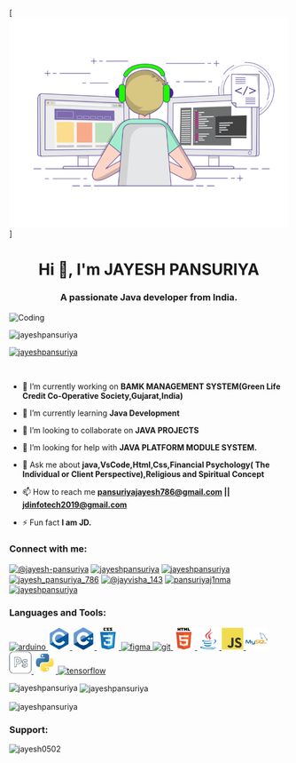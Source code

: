 [![MasterHead](https://raw.githubusercontent.com/devSouvik/devSouvik/master/gif3.gif)]
<h1 align="center">Hi 👋, I'm JAYESH PANSURIYA</h1>
<h3 align="center">A passionate Java developer from India.</h3>
<img align="center" alt="Coding" width="400" src="https://miro.medium.com/v2/resize:fit:750/format:webp/0*U4QuXlAS7XKvhyFh.gif">


<p align="left"> <img src="https://komarev.com/ghpvc/?username=jayeshpansuriya&label=Profile%20views&color=0e75b6&style=flat" alt="jayeshpansuriya" /> </p>

<p align="left"> <a href="https://github.com/ryo-ma/github-profile-trophy"><img src="https://github-profile-trophy.vercel.app/?username=jayeshpansuriya" alt="jayeshpansuriya" /></a> </p>

<p align="left"> <a href="https://twitter.com/" target="blank"><img src="https://img.shields.io/twitter/follow/?logo=twitter&style=for-the-badge" alt="" /></a> </p>

- 🔭 I’m currently working on **BAMK MANAGEMENT SYSTEM(Green Life Credit Co-Operative Society,Gujarat,India)**

- 🌱 I’m currently learning **Java Development**

- 👯 I’m looking to collaborate on **JAVA PROJECTS**

- 🤝 I’m looking for help with **JAVA PLATFORM MODULE SYSTEM.**

- 💬 Ask me about **java,VsCode,Html,Css,Financial Psychology( The Individual or Client Perspective),Religious and Spiritual Concept**

- 📫 How to reach me **pansuriyajayesh786@gmail.com || jdinfotech2019@gmail.com**

- ⚡ Fun fact **I am JD.**

<h3 align="left">Connect with me:</h3>
<p align="left">
<a href="https://codepen.io/@jayesh-pansuriya" target="blank"><img align="center" src="https://raw.githubusercontent.com/rahuldkjain/github-profile-readme-generator/master/src/images/icons/Social/codepen.svg" alt="@jayesh-pansuriya" height="30" width="40" /></a>
<a href="https://dev.to/jayeshpansuriya" target="blank"><img align="center" src="https://raw.githubusercontent.com/rahuldkjain/github-profile-readme-generator/master/src/images/icons/Social/devto.svg" alt="jayeshpansuriya" height="30" width="40" /></a>
<a href="https://linkedin.com/in/jayeshpansuriya" target="blank"><img align="center" src="https://raw.githubusercontent.com/rahuldkjain/github-profile-readme-generator/master/src/images/icons/Social/linked-in-alt.svg" alt="jayeshpansuriya" height="30" width="40" /></a>
<a href="https://instagram.com/jayesh_pansuriya_786" target="blank"><img align="center" src="https://raw.githubusercontent.com/rahuldkjain/github-profile-readme-generator/master/src/images/icons/Social/instagram.svg" alt="jayesh_pansuriya_786" height="30" width="40" /></a>
<a href="https://www.youtube.com/c/@jayvisha_143" target="blank"><img align="center" src="https://raw.githubusercontent.com/rahuldkjain/github-profile-readme-generator/master/src/images/icons/Social/youtube.svg" alt="@jayvisha_143" height="30" width="40" /></a>
<a href="https://auth.geeksforgeeks.org/user/pansuriyaj1nma" target="blank"><img align="center" src="https://raw.githubusercontent.com/rahuldkjain/github-profile-readme-generator/master/src/images/icons/Social/geeks-for-geeks.svg" alt="pansuriyaj1nma" height="30" width="40" /></a>
<a href="https://discord.gg/jayeshpansuriya" target="blank"><img align="center" src="https://raw.githubusercontent.com/rahuldkjain/github-profile-readme-generator/master/src/images/icons/Social/discord.svg" alt="jayeshpansuriya" height="30" width="40" /></a>
</p>

<h3 align="left">Languages and Tools:</h3>
<p align="left"> <a href="https://www.arduino.cc/" target="_blank" rel="noreferrer"> <img src="https://cdn.worldvectorlogo.com/logos/arduino-1.svg" alt="arduino" width="40" height="40"/> </a> <a href="https://www.cprogramming.com/" target="_blank" rel="noreferrer"> <img src="https://raw.githubusercontent.com/devicons/devicon/master/icons/c/c-original.svg" alt="c" width="40" height="40"/> </a> <a href="https://www.w3schools.com/cpp/" target="_blank" rel="noreferrer"> <img src="https://raw.githubusercontent.com/devicons/devicon/master/icons/cplusplus/cplusplus-original.svg" alt="cplusplus" width="40" height="40"/> </a> <a href="https://www.w3schools.com/css/" target="_blank" rel="noreferrer"> <img src="https://raw.githubusercontent.com/devicons/devicon/master/icons/css3/css3-original-wordmark.svg" alt="css3" width="40" height="40"/> </a> <a href="https://www.figma.com/" target="_blank" rel="noreferrer"> <img src="https://www.vectorlogo.zone/logos/figma/figma-icon.svg" alt="figma" width="40" height="40"/> </a> <a href="https://git-scm.com/" target="_blank" rel="noreferrer"> <img src="https://www.vectorlogo.zone/logos/git-scm/git-scm-icon.svg" alt="git" width="40" height="40"/> </a> <a href="https://www.w3.org/html/" target="_blank" rel="noreferrer"> <img src="https://raw.githubusercontent.com/devicons/devicon/master/icons/html5/html5-original-wordmark.svg" alt="html5" width="40" height="40"/> </a> <a href="https://www.java.com" target="_blank" rel="noreferrer"> <img src="https://raw.githubusercontent.com/devicons/devicon/master/icons/java/java-original.svg" alt="java" width="40" height="40"/> </a> <a href="https://developer.mozilla.org/en-US/docs/Web/JavaScript" target="_blank" rel="noreferrer"> <img src="https://raw.githubusercontent.com/devicons/devicon/master/icons/javascript/javascript-original.svg" alt="javascript" width="40" height="40"/> </a> <a href="https://www.mysql.com/" target="_blank" rel="noreferrer"> <img src="https://raw.githubusercontent.com/devicons/devicon/master/icons/mysql/mysql-original-wordmark.svg" alt="mysql" width="40" height="40"/> </a> <a href="https://www.photoshop.com/en" target="_blank" rel="noreferrer"> <img src="https://raw.githubusercontent.com/devicons/devicon/master/icons/photoshop/photoshop-line.svg" alt="photoshop" width="40" height="40"/> </a> <a href="https://www.python.org" target="_blank" rel="noreferrer"> <img src="https://raw.githubusercontent.com/devicons/devicon/master/icons/python/python-original.svg" alt="python" width="40" height="40"/> </a> <a href="https://www.tensorflow.org" target="_blank" rel="noreferrer"> <img src="https://www.vectorlogo.zone/logos/tensorflow/tensorflow-icon.svg" alt="tensorflow" width="40" height="40"/> </a> </p>

<p><img align="left" src="https://github-readme-stats.vercel.app/api/top-langs?username=jayeshpansuriya&show_icons=true&locale=en&layout=compact" alt="jayeshpansuriya" /></p>

<p>&nbsp;<img align="center" src="https://github-readme-stats.vercel.app/api?username=jayeshpansuriya&show_icons=true&locale=en" alt="jayeshpansuriya" /></p>

<p><img align="center" src="https://github-readme-streak-stats.herokuapp.com/?user=jayeshpansuriya&" alt="jayeshpansuriya" /></p>

<h3 align="left">Support:</h3>
<p><a href="https://www.buymeacoffee.com/jayesh0502"> <img align="left" src="https://cdn.buymeacoffee.com/buttons/v2/default-yellow.png" height="50" width="210" alt="jayesh0502" /></a></p><br><br>

